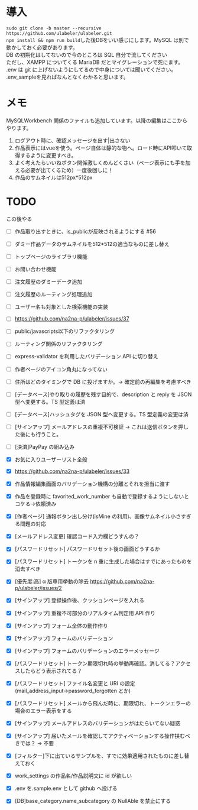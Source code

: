 # 導入
`sudo git clone -b master --recursive https://github.com/ulabeler/ulabeler.git`  
`npm install && npm run build`した後DBをいい感じにします。MySQL は別で動かしておく必要があります。  
 DB の初期化はしてないので今のところは SQL 自分で流してください  
 ただし、XAMPP についてくる MariaDB だとマイグレーションで死にます。  
 .env は git に上げないようにしてるので中身については聞いてください。  
 .env_sampleを見ればなんとなくわかると思います。

# メモ

MySQLWorkbench 関係のファイルも追加しています。以降の編集はここからやります。

1. ログアウト時に、確認メッセージを出す|出さない
1. 作品表示にはvueを使う。ページ自体は静的な物へ。ロード時にAPI叩いて取得するように変更すべき。
1. よく考えたらいいねボタン関係激しくめんどくさい（ページ表示にも手を加える必要が出てくるため）一度後回しに！
1. 作品のサムネイルは512px*512px

# TODO

この後やる

- [ ] 作品取り出すときに、is_publicが反映されるようにする #56
- [ ] ダミー作品データのサムネイルを512*512の適当なものに差し替え
- [ ] トップページのライブラリ機能
- [ ] お問い合わせ機能
- [ ] 注文履歴のダミーデータ追加
- [ ] 注文履歴のルーティング処理追加
- [ ] ユーザー名も対象とした検索機能の実装
- [ ] https://github.com/na2na-p/ulabeler/issues/37
- [ ] public/javascripts以下のリファクタリング
- [ ] ルーティング関係のリファクタリング

- [ ] express-validator を利用したバリデーション API に切り替え

- [ ] 作者ページのアイコン角丸になってない
- [ ] 住所はどのタイミングで DB に投げますか。→ 確定前の再編集を考慮すべき
- [ ] [データベース]やり取りの履歴を残す目的で、description と reply を JSON 型へ変更する。TS 型定義は済
- [ ] [データベース]ハッシュタグを JSON 型へ変更する。TS 型定義の変更は済
- [ ] [サインアップ] メールアドレスの重複不可検証 → これは送信ボタンを押した後にも行うこと。
- [ ] [決済]PayPay の組み込み
- [x] お気に入りユーザーリスト全般
- [x] https://github.com/na2na-p/ulabeler/issues/33
- [x] 作品情報編集画面のバリデーション機構の分離とそれを担当に渡す
- [x] 作品を登録時に favorited_work_number も自動で登録するようにしないとコケる→依頼済み
- [x] [作者ページ] 通報ボタン出し分け(isMine の利用)、画像サムネイル小さすぎる問題の対応
- [x] [メールアドレス変更] 確認コード入力欄どうすんの？
- [x] [パスワードリセット] パスワードリセット後の画面どうするか
- [x] [パスワードリセット] トークンを n 重に生成した場合はすでにあったものを消去すべき
- [x] [優先度:高] α 版専用挙動の除去 https://github.com/na2na-p/ulabeler/issues/2
- [x] [サインアップ] 登録操作後、クッションページを入れる
- [x] [サインアップ] 重複不可部分のリアルタイム判定用 API 作り
- [x] [サインアップ] フォーム全体の動作作り
- [x] [サインアップ] フォームのバリデーション
- [x] [サインアップ] フォームのバリデーションのエラーメッセージ
- [x] [パスワードリセット] トークン期限切れ時の挙動再確認。消してる？アクセスしたらどう表示されてる？
- [x] [パスワードリセット] ファイル名変更と URI の設定(mail_address_input→password_forgotten とか)
- [x] [パスワードリセット] メールから飛んだ時に、期限切れ、トークンエラーの場合のエラー表示をする
- [x] [サインアップ] メールアドレスのバリデーションがはたらいてない疑惑
- [x] [サインアップ] 届いたメールを確認してアクティベーションする操作挟むべきでは？ → 不要
- [x] [フィルター]下に出ているサンプルを、すでに効果適用されたものに差し替えておく
- [x] work_settings の作品名/作品説明文に id が欲しい
- [x] .env を.sample.env として github へ投げる
- [x] [DB]base_category.name_subcategory の NullAble を禁止にする
